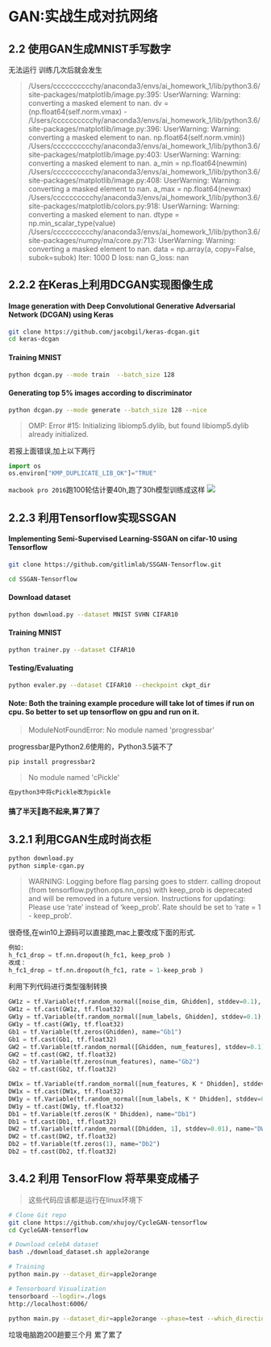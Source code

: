 # GAN:实战生成对抗网络

## 2.2 使用GAN生成MNIST手写数字

无法运行
训练几次后就会发生


> /Users/cccccccccchy/anaconda3/envs/ai_homework_1/lib/python3.6/site-packages/matplotlib/image.py:395: UserWarning: Warning: converting a masked element to nan.
  dv = (np.float64(self.norm.vmax) -
/Users/cccccccccchy/anaconda3/envs/ai_homework_1/lib/python3.6/site-packages/matplotlib/image.py:396: UserWarning: Warning: converting a masked element to nan.
  np.float64(self.norm.vmin))
/Users/cccccccccchy/anaconda3/envs/ai_homework_1/lib/python3.6/site-packages/matplotlib/image.py:403: UserWarning: Warning: converting a masked element to nan.
  a_min = np.float64(newmin)
/Users/cccccccccchy/anaconda3/envs/ai_homework_1/lib/python3.6/site-packages/matplotlib/image.py:408: UserWarning: Warning: converting a masked element to nan.
  a_max = np.float64(newmax)
/Users/cccccccccchy/anaconda3/envs/ai_homework_1/lib/python3.6/site-packages/matplotlib/colors.py:918: UserWarning: Warning: converting a masked element to nan.
  dtype = np.min_scalar_type(value)
/Users/cccccccccchy/anaconda3/envs/ai_homework_1/lib/python3.6/site-packages/numpy/ma/core.py:713: UserWarning: Warning: converting a masked element to nan.
  data = np.array(a, copy=False, subok=subok)
Iter: 1000
D loss: nan
G_loss: nan

## 2.2.2 在Keras上利用DCGAN实现图像生成
#### Image generation with Deep Convolutional Generative Adversarial Network (DCGAN) using Keras
```bash
git clone https://github.com/jacobgil/keras-dcgan.git
cd keras-dcgan
```
#### Training MNIST 
```bash
python dcgan.py --mode train  --batch_size 128
```
#### Generating top 5% images according to discriminator
```bash
python dcgan.py --mode generate --batch_size 128 --nice
```

> OMP: Error #15: Initializing libiomp5.dylib, but found libiomp5.dylib already initialized.

若报上面错误,加上以下两行
```py
import os
os.environ["KMP_DUPLICATE_LIB_OK"]="TRUE"
```
`macbook pro 2016`跑100轮估计要40h,跑了30h模型训练成这样
![](http://ultronxr-oss-02.oss-cn-shenzhen.aliyuncs.com/cdn/img/nbutacm/dcgan_1.png)

## 2.2.3 利用Tensorflow实现SSGAN
#### Implementing Semi-Supervised Learning-SSGAN on cifar-10 using Tensorflow

```bash
git clone https://github.com/gitlimlab/SSGAN-Tensorflow.git

cd SSGAN-Tensorflow
```
#### Download dataset
```bash
python download.py --dataset MNIST SVHN CIFAR10
```

#### Training MNIST
```bash
python trainer.py --dataset CIFAR10
```

#### Testing/Evaluating
```bash 
python evaler.py --dataset CIFAR10 --checkpoint ckpt_dir
```

#### Note: Both the training example procedure will take lot of times if run on cpu. So better to set up tensorflow on gpu and run on it.


> ModuleNotFoundError: No module named 'progressbar'

progressbar是Python2.6使用的，Python3.5装不了
```bash
pip install progressbar2
```

>  No module named 'cPickle'

```bash
在python3中将cPickle改为pickle
```

#### 搞了半天跑不起来,算了算了

## 3.2.1 利用CGAN生成时尚衣柜

```bash
python download.py
python simple-cgan.py
```

> WARNING: Logging before flag parsing goes to stderr.
calling dropout (from tensorflow.python.ops.nn_ops) with keep_prob is deprecated and will be removed in a future version.
Instructions for updating:
Please use ‘rate’ instead of ‘keep_prob’. Rate should be set to ‘rate = 1 - keep_prob’.

很奇怪,在win10上源码可以直接跑,mac上要改成下面的形式.
```py
例如:
h_fc1_drop = tf.nn.dropout(h_fc1, keep_prob )
改成：
h_fc1_drop = tf.nn.dropout(h_fc1, rate = 1-keep_prob )
```


利用下列代码进行类型强制转换
```py
GW1z = tf.Variable(tf.random_normal([noise_dim, Ghidden], stddev=0.1), name="GW1z")
GW1z = tf.cast(GW1z, tf.float32)
GW1y = tf.Variable(tf.random_normal([num_labels, Ghidden], stddev=0.1), name="GW1y")
GW1y = tf.cast(GW1y, tf.float32)
Gb1 = tf.Variable(tf.zeros(Ghidden), name="Gb1")
Gb1 = tf.cast(Gb1, tf.float32)
GW2 = tf.Variable(tf.random_normal([Ghidden, num_features], stddev=0.1), name="GW2")
GW2 = tf.cast(GW2, tf.float32)
Gb2 = tf.Variable(tf.zeros(num_features), name="Gb2")
Gb2 = tf.cast(Gb2, tf.float32)

DW1x = tf.Variable(tf.random_normal([num_features, K * Dhidden], stddev=0.01), name="DW1x")
DW1x = tf.cast(DW1x, tf.float32)
DW1y = tf.Variable(tf.random_normal([num_labels, K * Dhidden], stddev=0.01), name="DW1y")
DW1y = tf.cast(DW1y, tf.float32)
Db1 = tf.Variable(tf.zeros(K * Dhidden), name="Db1")
Db1 = tf.cast(Db1, tf.float32)
DW2 = tf.Variable(tf.random_normal([Dhidden, 1], stddev=0.01), name="DW2")
DW2 = tf.cast(DW2, tf.float32)
Db2 = tf.Variable(tf.zeros(1), name="Db2")
Db2 = tf.cast(Db2, tf.float32)
```

## 3.4.2 利用 TensorFlow 将苹果变成橘子
> 这些代码应该都是运行在linux环境下


```bash
# Clone Git repo
git clone https://github.com/xhujoy/CycleGAN-tensorflow
cd CycleGAN-tensorflow

# Download celebA dataset
bash ./download_dataset.sh apple2orange

# Training
python main.py --dataset_dir=apple2orange

# Tensorboard Visualization 
tensorboard --logdir=./logs
http://localhost:6006/

python main.py --dataset_dir=apple2orange --phase=test --which_direction=AtoB
```

垃圾电脑跑200趟要三个月 累了累了
